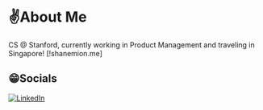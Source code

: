 # ✌️About Me
CS @ Stanford, currently working in Product Management and traveling in Singapore!
[!shanemion.me]


## 😁Socials
[![LinkedIn](https://img.shields.io/badge/LinkedIn-%230077B5.svg?logo=linkedin&logoColor=white)](https://www.linkedin.com/in/shanemion/)
